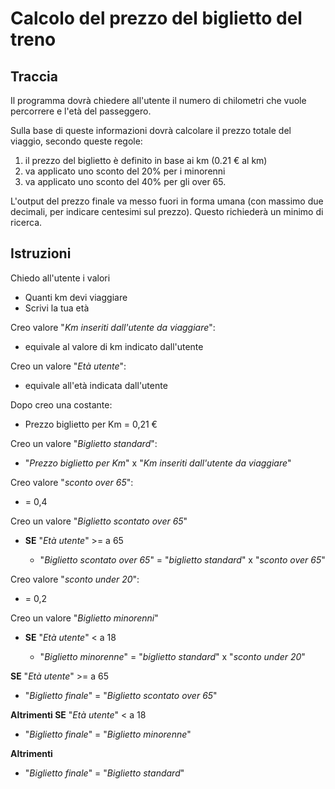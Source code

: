 # Calcolo del prezzo del biglietto del treno

## Traccia

Il programma dovrà chiedere all'utente il numero di chilometri che vuole percorrere e l'età del passeggero.

Sulla base di queste informazioni dovrà calcolare il prezzo totale del viaggio, secondo queste regole:

1. il prezzo del biglietto è definito in base ai km (0.21 € al km)
2. va applicato uno sconto del 20% per i minorenni
3. va applicato uno sconto del 40% per gli over 65.

L'output del prezzo finale va messo fuori in forma umana (con massimo due decimali, per indicare centesimi sul prezzo). Questo richiederà un minimo di ricerca.

## Istruzioni

Chiedo all'utente i valori

- Quanti km devi viaggiare
- Scrivi la tua età

Creo valore "_Km inseriti dall'utente da viaggiare_":

- equivale al valore di km indicato dall'utente

Creo un valore "_Età utente_":

- equivale all'età indicata dall'utente

Dopo creo una costante:

- Prezzo biglietto per Km = 0,21 €

Creo un valore "_Biglietto standard_":

- "_Prezzo biglietto per Km_" x "_Km inseriti dall'utente da viaggiare_"

Creo valore "_sconto over 65_":

- = 0,4

Creo un valore "_Biglietto scontato over 65_"

- **SE** "_Età utente_" >= a 65

  - "_Biglietto scontato over 65_" = "_biglietto standard_" x "_sconto over 65_"

Creo valore "_sconto under 20_":

- = 0,2

Creo un valore "_Biglietto minorenni_"

- **SE** "_Età utente_" < a 18

  - "_Biglietto minorenne_" = "_biglietto standard_" x "_sconto under 20_"

**SE** "_Età utente_" >= a 65

- "_Biglietto finale_" = "_Biglietto scontato over 65_"

**Altrimenti SE** "_Età utente_" < a 18

- "_Biglietto finale_" = "_Biglietto minorenne_"

**Altrimenti**

- "_Biglietto finale_" = "_Biglietto standard_"

